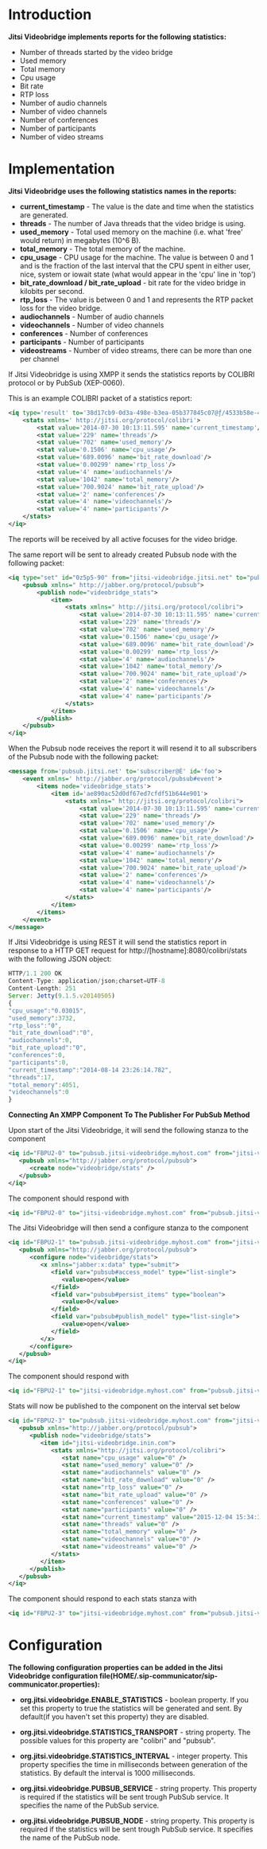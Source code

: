 Introduction
============
**Jitsi Videobridge implements reports for the following statistics:**

 * Number of threads started by the video bridge
 * Used memory
 * Total memory
 * Cpu usage
 * Bit rate
 * RTP loss
 * Number of audio channels
 * Number of video channels
 * Number of conferences
 * Number of participants
 * Number of video streams

Implementation
==============
**Jitsi Videobridge uses the following statistics names in the reports:**

 * **current_timestamp** - The value is the date and time when the statistics are
generated.
 * **threads** - The number of Java threads that the video bridge is using.
 * **used_memory** - Total used memory on the machine (i.e. what 'free' would return) in megabytes (10^6 B).
 * **total_memory** - The total memory of the machine.
 * **cpu_usage** - CPU usage for the machine. The value is between 0 and 1 and is the fraction of the last interval that the CPU spent in either user, nice, system or iowait state (what would appear in the 'cpu' line in 'top')
 * **bit_rate_download / bit_rate_upload** -  bit rate for the video bridge in kilobits per second.
 * **rtp_loss** - The value is between 0 and 1 and represents the RTP packet loss for
the video bridge.
 * **audiochannels** - Number of audio channels
 * **videochannels** - Number of video channels
 * **conferences** - Number of conferences
 * **participants** - Number of participants
 * **videostreams** - Number of video streams, there can be more than one per channel

If Jitsi Videobridge is using XMPP it sends the statistics reports by COLIBRI
protocol or by PubSub (XEP-0060).

This is an example COLIBRI packet of a statistics report:
```xml
<iq type='result' to='38d17cb9-0d3a-498e-b3ea-05b377845c07@ƒ/4533b58e-409f-4f6b-9268-f335b4430ba6' from='jitsi-videobridge.jitsi.net' id='u4Fc8-16' xmlns='jabber:client'>
	<stats xmlns=' http://jitsi.org/protocol/colibri'>
		<stat value='2014-07-30 10:13:11.595' name='current_timestamp'/>
		<stat value='229' name='threads'/>
		<stat value='702' name='used_memory'/>
		<stat value='0.1506' name='cpu_usage'/>
		<stat value='689.0096' name='bit_rate_download'/>
		<stat value='0.00299' name='rtp_loss'/>
		<stat value='4' name='audiochannels'/>
		<stat value='1042' name='total_memory'/>
		<stat value='700.9024' name='bit_rate_upload'/>
		<stat value='2' name='conferences'/>
		<stat value='4' name='videochannels'/>
		<stat value='4' name='participants'/>
	</stats>
</iq>
```

The reports will be received by all active focuses for the video bridge.

The same report will be sent to already created Pubsub node with the following
packet:
```xml
<iq type="set" id="0z5p5-90" from="jitsi-videobridge.jitsi.net" to="pubsub.jitsi.net">
	<pubsub xmlns=" http://jabber.org/protocol/pubsub">
		<publish node="videobridge_stats">
			<item>
				<stats xmlns=" http://jitsi.org/protocol/colibri">
					<stat value='2014-07-30 10:13:11.595' name='current_timestamp'/>
					<stat value='229' name='threads'/>
					<stat value='702' name='used_memory'/>
					<stat value='0.1506' name='cpu_usage'/>
					<stat value='689.0096' name='bit_rate_download'/>
					<stat value='0.00299' name='rtp_loss'/>
					<stat value='4' name='audiochannels'/>
					<stat value='1042' name='total_memory'/>
					<stat value='700.9024' name='bit_rate_upload'/>
					<stat value='2' name='conferences'/>
					<stat value='4' name='videochannels'/>
					<stat value='4' name='participants'/>
				</stats>
			</item>
		</publish>
	</pubsub>
</iq>
```

When the Pubsub node receives the report it will resend it to all subscribers of
the Pubsub node with the following packet:
```xml
<message from='pubsub.jitsi.net' to='subscriber@É' id='foo'>
	<event xmlns=' http://jabber.org/protocol/pubsub#event'>
		<items node='videobridge_stats'>
			<item id='ae890ac52d0df67ed7cfdf51b644e901'>
				<stats xmlns=" http://jitsi.org/protocol/colibri">
					<stat value='2014-07-30 10:13:11.595' name='current_timestamp'/>
					<stat value='229' name='threads'/>
					<stat value='702' name='used_memory'/>
					<stat value='0.1506' name='cpu_usage'/>
					<stat value='689.0096' name='bit_rate_download'/>
					<stat value='0.00299' name='rtp_loss'/>
					<stat value='4' name='audiochannels'/>
					<stat value='1042' name='total_memory'/>
					<stat value='700.9024' name='bit_rate_upload'/>
					<stat value='2' name='conferences'/>
					<stat value='4' name='videochannels'/>
					<stat value='4' name='participants'/>
				</stats>
			</item>
		</items>
	</event>
</message>
```

If Jitsi Videobridge is using REST it will send the statistics report
in response to a HTTP GET request for http://[hostname]:8080/colibri/stats
with the following JSON object:
```javascript
HTTP/1.1 200 OK
Content-Type: application/json;charset=UTF-8
Content-Length: 251
Server: Jetty(9.1.5.v20140505)
{
"cpu_usage":"0.03015",
"used_memory":3732,
"rtp_loss":"0",
"bit_rate_download":"0",
"audiochannels":0,
"bit_rate_upload":"0",
"conferences":0,
"participants":0,
"current_timestamp":"2014-08-14 23:26:14.782",
"threads":17,
"total_memory":4051,
"videochannels":0
}
```

**Connecting An XMPP Component To The Publisher For PubSub Method**

Upon start of the Jitsi Videobridge, it will send the following stanza to the component
```xml
<iq id="FBPU2-0" to="pubsub.jitsi-videobridge.myhost.com" from="jitsi-videobridge.myhost.com" type="set">
   <pubsub xmlns="http://jabber.org/protocol/pubsub">
      <create node="videobridge/stats" />
   </pubsub>
</iq>
```
The component should respond with
```xml
<iq id="FBPU2-0" to="jitsi-videobridge.myhost.com" from="pubsub.jitsi-videobridge.myhost.com" type="result"/>
```

The Jitsi Videobridge will then send a configure stanza to the component
```xml
<iq id="FBPU2-1" to="pubsub.jitsi-videobridge.myhost.com" from="jitsi-videobridge.myhost.com" type="set">
   <pubsub xmlns="http://jabber.org/protocol/pubsub">
      <configure node="videobridge/stats">
         <x xmlns="jabber:x:data" type="submit">
            <field var="pubsub#access_model" type="list-single">
               <value>open</value>
            </field>
            <field var="pubsub#persist_items" type="boolean">
               <value>0</value>
            </field>
            <field var="pubsub#publish_model" type="list-single">
               <value>open</value>
            </field>
         </x>
      </configure>
   </pubsub>
</iq>
```
The component should respond with
```xml
<iq id="FBPU2-1" to="jitsi-videobridge.myhost.com" from="pubsub.jitsi-videobridge.myhost.com" type="result"/>
```
Stats will now be published to the component on the interval set below
```xml
<iq id="FBPU2-3" to="pubsub.jitsi-videobridge.myhost.com" from="jitsi-videobridge.myhost.com" type="set">
   <pubsub xmlns="http://jabber.org/protocol/pubsub">
      <publish node="videobridge/stats">
         <item id="jitsi-videobridge.inin.com">
            <stats xmlns="http://jitsi.org/protocol/colibri">
               <stat name="cpu_usage" value="0" />
               <stat name="used_memory" value="0" />
               <stat name="audiochannels" value="0" />
               <stat name="bit_rate_download" value="0" />
               <stat name="rtp_loss" value="0" />
               <stat name="bit_rate_upload" value="0" />
               <stat name="conferences" value="0" />
               <stat name="participants" value="0" />
               <stat name="current_timestamp" value="2015-12-04 15:34:33.387" />
               <stat name="threads" value="0" />
               <stat name="total_memory" value="0" />
               <stat name="videochannels" value="0" />
               <stat name="videostreams" value="0" />
            </stats>
         </item>
      </publish>
   </pubsub>
</iq>
```

The component should respond to each stats stanza with
```xml
<iq id="FBPU2-3" to="jitsi-videobridge.myhost.com" from="pubsub.jitsi-videobridge.myhost.com" type="result"/>
```

Configuration
==============
**The following configuration properties can be added in the Jitsi Videobridge configuration file(HOME/.sip-communicator/sip-communicator.properties):**

 * **org.jitsi.videobridge.ENABLE_STATISTICS** - boolean property.
If you set this property to true the statistics will be generated and sent. By
default(if you haven't set this property) they are disabled.

 * **org.jitsi.videobridge.STATISTICS_TRANSPORT** - string property.
The possible values for this property are "colibri" and "pubsub".
 * **org.jitsi.videobridge.STATISTICS_INTERVAL** - integer property.
This property specifies the time in milliseconds between generation of the
statistics. By default the interval is 1000 milliseconds.
 * **org.jitsi.videobridge.PUBSUB_SERVICE** - string property.
This property is required if the statistics will be sent trough PubSub service.
It specifies the name of the PubSub service.
 * **org.jitsi.videobridge.PUBSUB_NODE** - string property.
This property is required if the statistics will be sent trough PubSub service.
It specifies the name of the PubSub node.
